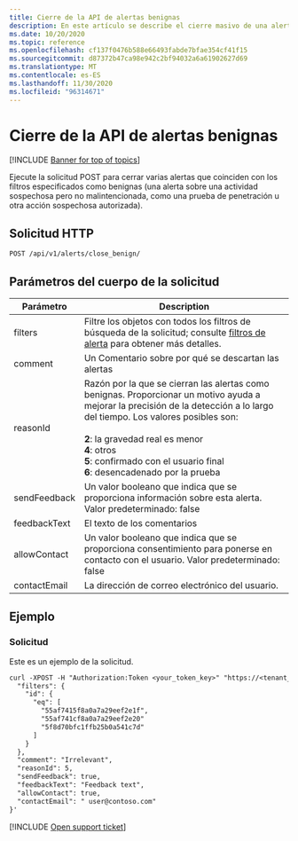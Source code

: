 ```yaml
---
title: Cierre de la API de alertas benignas
description: En este artículo se describe el cierre masivo de una alerta como solicitud benigna en la API de alertas de Cloud App Security.
ms.date: 10/20/2020
ms.topic: reference
ms.openlocfilehash: cf137f0476b588e66493fabde7bfae354cf41f15
ms.sourcegitcommit: d87372b47ca98e942c2bf94032a6a61902627d69
ms.translationtype: MT
ms.contentlocale: es-ES
ms.lasthandoff: 11/30/2020
ms.locfileid: "96314671"
---
```

# <a name="close-benign---alerts-api"></a>Cierre de la API de alertas benignas

[!INCLUDE [Banner for top of topics](includes/banner.md)]

Ejecute la solicitud POST para cerrar varias alertas que coinciden con los filtros especificados como benignas (una alerta sobre una actividad sospechosa pero no malintencionada, como una prueba de penetración u otra acción sospechosa autorizada).

## <a name="http-request"></a>Solicitud HTTP

```rest
POST /api/v1/alerts/close_benign/
```

## <a name="request-body-parameters"></a>Parámetros del cuerpo de la solicitud

| Parámetro | Description |
| --- | --- |
| filters | Filtre los objetos con todos los filtros de búsqueda de la solicitud; consulte [filtros de alerta](api-alerts.md#filters) para obtener más detalles. |
| comment | Un Comentario sobre por qué se descartan las alertas |
| reasonId | Razón por la que se cierran las alertas como benignas. Proporcionar un motivo ayuda a mejorar la precisión de la detección a lo largo del tiempo. Los valores posibles son:<br /><br />**2**: la gravedad real es menor<br />**4**: otros<br />**5**: confirmado con el usuario final<br />**6**: desencadenado por la prueba |
| sendFeedback | Un valor booleano que indica que se proporciona información sobre esta alerta. Valor predeterminado: false |
| feedbackText | El texto de los comentarios |
| allowContact | Un valor booleano que indica que se proporciona consentimiento para ponerse en contacto con el usuario. Valor predeterminado: false |
| contactEmail | La dirección de correo electrónico del usuario. |

## <a name="example"></a>Ejemplo

### <a name="request"></a>Solicitud

Este es un ejemplo de la solicitud.

```rest
curl -XPOST -H "Authorization:Token <your_token_key>" "https://<tenant_id>.<tenant_region>.contoso.com/api/v1/alerts/close_benign/" -d '{
  "filters": {
    "id": {
      "eq": [
        "55af7415f8a0a7a29eef2e1f",
        "55af741cf8a0a7a29eef2e20"
        "5f8d70bfc1ffb25b0a541c7d"
      ]
    }
  },
  "comment": "Irrelevant",
  "reasonId": 5,
  "sendFeedback": true,
  "feedbackText": "Feedback text",
  "allowContact": true,
  "contactEmail": " user@contoso.com"
}'
```

[!INCLUDE [Open support ticket](includes/support.md)]

